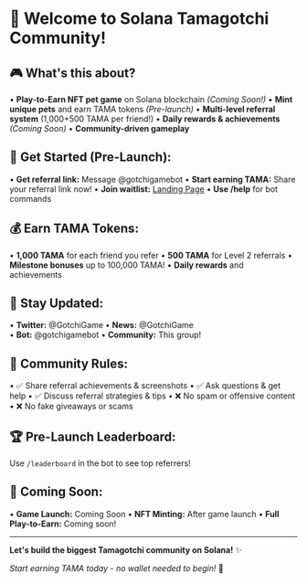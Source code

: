 # 🐾 Welcome to Solana Tamagotchi Community!

## 🎮 **What's this about?**
• **Play-to-Earn NFT pet game** on Solana blockchain *(Coming Soon!)*
• **Mint unique pets** and earn TAMA tokens *(Pre-launch)*
• **Multi-level referral system** (1,000+500 TAMA per friend!)
• **Daily rewards & achievements** *(Coming Soon)*
• **Community-driven gameplay**

## 🚀 **Get Started (Pre-Launch):**
• **Get referral link:** Message @gotchigamebot
• **Start earning TAMA:** Share your referral link now!
• **Join waitlist:** [Landing Page](https://tr1h.github.io/solana-tamagotchi/)
• **Use /help** for bot commands

## 💰 **Earn TAMA Tokens:**
• **1,000 TAMA** for each friend you refer
• **500 TAMA** for Level 2 referrals
• **Milestone bonuses** up to 100,000 TAMA!
• **Daily rewards** and achievements

## 📢 **Stay Updated:**
• **Twitter:** @GotchiGame
• **News:** @GotchiGame  
• **Bot:** @gotchigamebot
• **Community:** This group!

## 🎯 **Community Rules:**
• ✅ Share referral achievements & screenshots
• ✅ Ask questions & get help
• ✅ Discuss referral strategies & tips
• ❌ No spam or offensive content
• ❌ No fake giveaways or scams

## 🏆 **Pre-Launch Leaderboard:**
Use `/leaderboard` in the bot to see top referrers!

## 🚀 **Coming Soon:**
• **Game Launch:** Coming Soon
• **NFT Minting:** After game launch
• **Full Play-to-Earn:** Coming soon!

---

**Let's build the biggest Tamagotchi community on Solana!** ✨

*Start earning TAMA today - no wallet needed to begin!* 🚀
